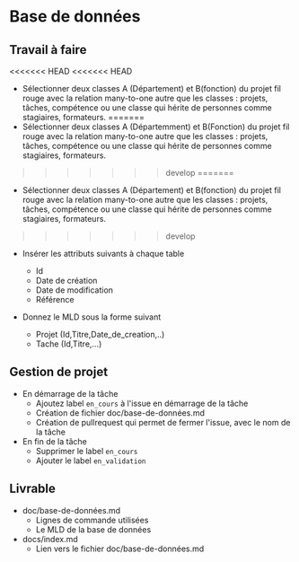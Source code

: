 # Base de données 

## Travail à faire

<<<<<<< HEAD
<<<<<<< HEAD
- Sélectionner deux classes A (Département) et B(fonction) du projet fil rouge avec la relation many-to-one autre que les classes : projets, tâches, compétence ou une classe qui hérite de personnes comme  stagiaires, formateurs.
=======
- Sélectionner deux classes A (Départemment) et B(Fonction) du projet fil rouge avec la relation many-to-one autre que les classes : projets, tâches, compétence ou une classe qui hérite de personnes comme  stagiaires, formateurs.
>>>>>>> develop
=======

- Sélectionner deux classes A (Département) et B(fonction) du projet fil rouge avec la relation many-to-one autre que les classes : projets, tâches, compétence ou une classe qui hérite de personnes comme  stagiaires, formateurs.
>>>>>>> develop

- Insérer les attributs suivants à chaque table
  - Id
  - Date de création
  - Date de modification
  - Référence

- Donnez le MLD sous la forme suivant 

  - Projet (Id,Titre,Date_de_creation,..)
  - Tache (Id,Titre,...)

## Gestion de projet 

- En démarrage de la tâche 
  - Ajoutez label `en_cours` à l'issue en démarrage de la tâche
  - Création de fichier doc/base-de-données.md
  - Création de pullrequest qui permet de fermer l'issue, avec le nom de la tâche
- En fin de la tâche
  - Supprimer le label `en_cours`
  - Ajouter le label `en_validation`

## Livrable

- doc/base-de-données.md
  - Lignes de commande utilisées
  - Le MLD de la base de données
- docs/index.md
  - Lien vers le fichier doc/base-de-données.md